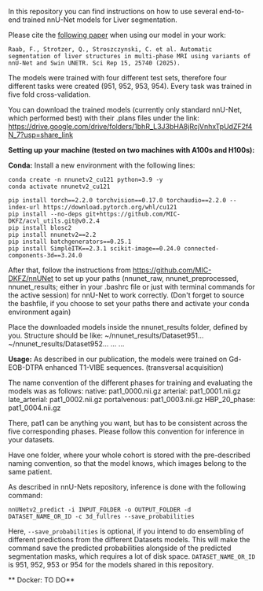 In this repository you can find instructions on how to use several end-to-end trained nnU-Net models for Liver segmentation.

Please cite the [following paper](https://doi.org/10.1038/s41598-025-07084-5) when using our model in your work:
```
Raab, F., Strotzer, Q., Stroszczynski, C. et al. Automatic segmentation of liver structures in multi-phase MRI using variants of nnU-Net and Swin UNETR. Sci Rep 15, 25740 (2025). 
```


The models were trained with four different test sets, therefore four different tasks were created (951, 952, 953, 954). Every task was trained in five fold cross-validation.

You can download the trained models (currently only standard nnU-Net, which performed best) with their .plans files under the link: https://drive.google.com/drive/folders/1bhR_L3J3bHA8jRcjVnhxTpUdZF2f4N_7?usp=share_link

**Setting up your machine (tested on two machines with A100s and H100s):**

**Conda:** Install a new environment with the following lines:

```
conda create -n nnunetv2_cu121 python=3.9 -y
conda activate nnunetv2_cu121

pip install torch==2.2.0 torchvision==0.17.0 torchaudio==2.2.0 --index-url https://download.pytorch.org/whl/cu121
pip install --no-deps git+https://github.com/MIC-DKFZ/acvl_utils.git@v0.2.4
pip install blosc2
pip install nnunetv2==2.2
pip install batchgenerators==0.25.1
pip install SimpleITK==2.3.1 scikit-image==0.24.0 connected-components-3d==3.24.0
```

After that, follow the instructions from https://github.com/MIC-DKFZ/nnUNet to set up your paths (nnunet_raw, nnunet_preprocessed, nnunet_results; either in your .bashrc file or just with terminal commands for the active session) for nnU-Net to work correctly. (Don't forget to source the bashfile, if you choose to set your paths there and activate your conda environment again)

Place the downloaded models inside the nnunet_results folder, defined by you. 
Structure should be like:   ~/nnunet_results/Dataset951...
                            ~/nnunet_results/Dataset952...
                            ...
                            ...

**Usage:**
As described in our publication, the models were trained on Gd-EOB-DTPA enhanced T1-VIBE sequences. (transversal acquisition)

The name convention of the different phases for training and evaluating the models was as follows:
native:           pat1_0000.nii.gz
arterial:         pat1_0001.nii.gz
late_arterial:    pat1_0002.nii.gz
portalvenous:     pat1_0003.nii.gz
HBP_20_phase:     pat1_0004.nii.gz

There, pat1 can be anything you want, but has to be consistent across the five corresponding phases.
Please follow this convention for inference in your datasets.

Have one folder, where your whole cohort is stored with the pre-described naming convention, so that the model knows, which images belong to the same patient.

As described in nnU-Nets repository, inference is done with the following command:

```
nnUNetv2_predict -i INPUT_FOLDER -o OUTPUT_FOLDER -d DATASET_NAME_OR_ID -c 3d_fullres --save_probabilities
```

Here, ```--save_probabilities``` is optional, if you intend to do ensembling of different predictions from the different Datasets models. This will make the command save the predicted probabilities alongside of the predicted segmentation masks, which requires a lot of disk space.
```DATASET_NAME_OR_ID``` is 951, 952, 953 or 954 for the models shared in this repository.




**
Docker: TO DO**

